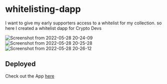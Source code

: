 # whitelisting-dapp
I want to give my early supporters access to a whitelist for my collection. so here I created a whitelist dapp for Crypto Devs

![Screenshot from 2022-05-28 20-24-09](https://user-images.githubusercontent.com/32802973/170858653-f28f5e85-c8a5-49e5-9b49-7517370b5f35.png)
![Screenshot from 2022-05-28 20-25-28](https://user-images.githubusercontent.com/32802973/170858652-c851f1c3-d96b-454b-b39d-b111f728aca7.png)
![Screenshot from 2022-05-28 20-26-12](https://user-images.githubusercontent.com/32802973/170858651-54980fb3-acd4-4791-8d9c-c0385dfaca8a.png)

## Deployed
Check out the App [here](https://whitelisting-dapp-psi.vercel.app/)
